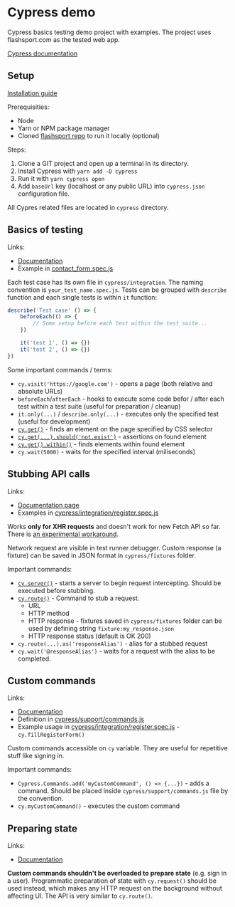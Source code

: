 # Cypress demo

Cypress basics testing demo project with examples. The project uses flashsport.com as the tested web app.

[Cypress documentation](https://docs.cypress.io/guides/overview/why-cypress.html)

## Setup

[Installation guide](https://docs.cypress.io/guides/getting-started/installing-cypress.html)

Prerequisities:
- Node
- Yarn or NPM package manager
- Cloned [flashsport repo](https://gitlab.ack.ee/Web/flash-sport) to run it locally (optional)

Steps:
 1. Clone a GIT project and open up a terminal in its directory.
 2. Install Cypress with `yarn add -D cypress`
 3. Run it with `yarn cypress open`
 4. Add `baseUrl` key (localhost or any public URL) into `cypress.json` configuration file.

All Cypres related files are located in `cypress` directory.

## Basics of testing

Links:
- [Documentation](https://docs.cypress.io/guides/getting-started/writing-your-first-test.html)
- Example in [contact_form.spec.js](cypress/integration/contact_form.spec.js)

Each test case has its own file in `cypress/integration`. The naming convention is `your_test_name.spec.js`. Tests can be grouped with `describe` function and each single tests is within `it` function:

```js
describe('Test case' () => {
    beforeEach(() => {
        // Some setup before each test within the test suite...
    })

    it('test 1', () => {})
    it('test 2', () => {})
})
```

Some important commands / terms:
 - `cy.visit('https://google.com')` - opens a page (both relative and absolute URLs)
 - `beforeEach`/`afterEach` - hooks to execute some code befor / after each test within a test suite (useful for preparation / cleanup)
 - `it.only(...)` / `describe.only(...)` - executes only the specified test (useful for development)
 - [`cy.get()`](https://docs.cypress.io/api/commands/get.html) - finds an element on the page specified by CSS selector
 - [`cy.get(...).should('not.exist')`](https://docs.cypress.io/api/commands/should.html) - assertions on found element
 - [`cy.get().within()`](https://docs.cypress.io/api/commands/within.html) - finds elements within found element
 - `cy.wait(5000)` - waits for the specified interval (miliseconds)

## Stubbing API calls

Links:
 - [Documentation page](https://docs.cypress.io/guides/guides/network-requests.html)
 - Examples in [cypress/integration/register.spec.js](cypress/integration/register.spec.js)

Works **only for XHR requests** and doesn't work for new Fetch API so far. There is [an experimental workaround](https://docs.cypress.io/guides/guides/network-requests.html#Testing-Strategies).

Network request are visible in test runner debugger. Custom response (a fixture) can be saved in JSON format in `cypress/fixtures` folder.

Important commands:
 - [`cy.server()`](https://docs.cypress.io/api/commands/server.html#Syntax)  - starts a server to begin request intercepting. Should be executed before stubbing.
 - [`cy.route()`](https://docs.cypress.io/api/commands/route.html) - Command to stub a request.
   - URL
   - HTTP method
   - HTTP response - fixtures saved in `cypress/fixtures` folder can be used by defining string `fixture:my_response.json`
   - HTTP response status (default is OK 200)
- `cy.route(...).as('responseAlias')` - alias for a stubbed request
- `cy.wait('@responseAlias')` - waits for a request with the alias to be completed.
  

## Custom commands

Links:
 - [Documentation](https://on.cypress.io/custom-commands)
 - Definition in [cypress/support/commands.js](cypress/support/commands.js)
 - Example usage in [cypress/integration/register.spec.js](cypress/integration/register.spec.js) - `cy.fillRegisterForm()`

Custom commands accessible on `cy` variable. They are useful for repetitive stuff like signing in.

Important commands:
 - `Cypress.Commands.add('myCustomCommand', () => {...})` - adds a command. Should be placed inside `cypress/support/commands.js` file by the convention.
 - `cy.myCustomCommand()` - executes the custom command


## Preparing state

Links:
 - [Documentation](https://docs.cypress.io/api/commands/request.html#Syntax)

**Custom commands shouldn't be overloaded to prepare state** (e.g. sign in a user). Programmatic preparation of state with `cy.request()` should be used instead, which makes any HTTP request on the background without affecting UI. The API is very similar to `cy.route()`.
